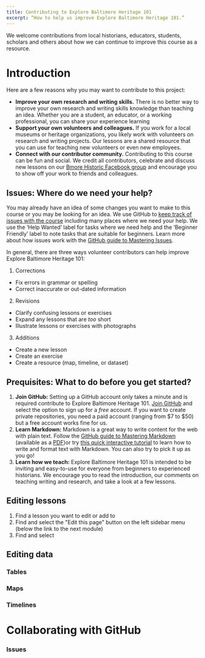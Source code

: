 ```yaml
---
title: Contributing to Explore Baltimore Heritage 101
excerpt: “How to help us improve Explore Baltimore Heritage 101.”
---
```


We welcome contributions from local historians, educators, students, scholars and others about how we can continue to improve this course as a resource.

# Introduction

Here are a few reasons why you may want to contribute to this project:

- **Improve your own research and writing skills.** There is no better way to improve your own research and writing skills  knowledge than teaching an idea. Whether you are a student, an educator, or a working professional, you can share your experience learning
- **Support your own volunteers and colleagues.** If you work for a local museums or heritage organizations, you likely work with volunteers on research and writing projects. Our lessons are a shared resource that you can use for teaching new volunteers or even new employees.
- **Connect with our contributor community.** Contributing to this course can be fun and social. We credit all contributors, celebrate and discuss new lessons on our [Bmore Historic Facebook group](https://www.facebook.com/groups/bmorehistoric/) and encourage you to show off your work to friends and colleagues.

## Issues: Where do we need your help?

You may already have an idea of some changes you want to make to this course or you may be looking for an idea. We use GitHub to [keep track of issues with the course](https://github.com/baltimoreheritage/explore-101/issues) including many places where we need your help. We use the ‘Help Wanted’ label for tasks where we need help and the ‘Beginner Friendly’ label to note tasks that are suitable for beginners. Learn more about how issues work with the [GitHub guide to Mastering Issues](https://guides.github.com/features/issues/).

In general, there are three ways volunteer contributors can help improve Explore Baltimore Heritage 101:

1. Corrections
  - Fix errors in grammar or spelling
  - Correct inaccurate or out-dated information
2. Revisions
  - Clarify confusing lessons or exercises
  - Expand any lessons that are _too_ short
  - Illustrate lessons or exercises with photographs
3. Additions
  - Create a new lesson
  - Create an exercise
  - Create a resource (map, timeline, or dataset)

## Prequisites: What to do before you get started?

1. **Join GitHub:** Setting up a GitHub account only takes a minute and is required contribute to Explore Baltimore Heritage 101. [Join GitHub]((https://github.com/join)) and select the option to sign up for a _free_ account. If you want to create private repositories, you need a paid account (ranging from $7 to $50) but a free account works fine for us.
2. **Learn Markdown:** Markdown is a great way to write content for the web with plain text.  Follow the [GitHub guide to Mastering Markdown](https://guides.github.com/features/mastering-markdown/) (available as a [PDF](https://guides.github.com/pdfs/markdown-cheatsheet-online.pdf))or try [this quick interactive tutorial](http://markdowntutorial.com/) to learn how to write and format text with Markdown. You can also try to pick it up as you go!
3. **Learn how we teach:** Explore Baltimore Heritage 101 is intended to be inviting and easy-to-use for everyone from beginners to experienced historians. We encourage you to read the introduction, our comments on teaching writing and research, and take a look at a few lessons.

## Editing lessons

1. Find a lesson you want to edit or add to
2. Find and select the "Edit this page" button on the left sidebar menu (below the link to the next module)
3. Find and select  

## Editing data

### Tables

### Maps

### Timelines

# Collaborating with GitHub

### Issues
